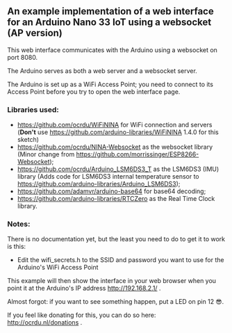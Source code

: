 ## An example implementation of a web interface for an Arduino Nano 33 IoT using a websocket (AP version)

This web interface communicates with the Arduino using a websocket on port 8080.

The Arduino serves as both a web server and a websocket server.

The Arduino is set up as a WiFi Access Point; you need to connect to its Access Point before you try to open the web interface page.

### Libraries used:

- https://github.com/ocrdu/WiFiNINA for WiFi connection and servers (**Don't** use https://github.com/arduino-libraries/WiFiNINA 1.4.0 for this sketch)
- https://github.com/ocrdu/NINA-Websocket as the websocket library (Minor change from https://github.com/morrissinger/ESP8266-Websocket);
- https://github.com/ocrdu/Arduino_LSM6DS3_T as the LSM6DS3 (IMU) library (Adds code for LSM6DS3 internal temperature sensor to https://github.com/arduino-libraries/Arduino_LSM6DS3);
- https://github.com/adamvr/arduino-base64 for base64 decoding;
- https://github.com/arduino-libraries/RTCZero as the Real Time Clock library.

### Notes:

There is no documentation yet, but the least you need to do to get it to work is this:

- Edit the wifi_secrets.h to the SSID and password you want to use for the Arduino's WiFi Access Point

This example will then show the interface in your web browser when you point it at the Arduino's IP address  http://192.168.2.1/ .

Almost forgot: if you want to see something happen, put a LED on pin 12 😎.

If you feel like donating for this, you can do so here: http://ocrdu.nl/donations .